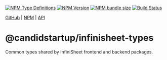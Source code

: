 [![NPM Type Definitions](https://img.shields.io/npm/types/@candidstartup/infinisheet-types)](https://www.npmjs.com/package/@candidstartup/infinisheet-types)
[![NPM Version](https://img.shields.io/npm/v/@candidstartup/infinisheet-types)](https://www.npmjs.com/package/@candidstartup/infinisheet-types)
[![NPM bundle size](https://img.shields.io/bundlephobia/minzip/@candidstartup/infinisheet-types)](https://www.npmjs.com/package/@candidstartup/infinisheet-types)
[![Build Status](https://github.com/TheCandidStartup/infinisheet/actions/workflows/build.yml/badge.svg?event=push)](https://github.com/TheCandidStartup/infinisheet/actions/workflows/build.yml)

[GitHub](https://github.com/TheCandidStartup/infinisheet/tree/main/packages/infinisheet-types) | [NPM](https://www.npmjs.com/package/@candidstartup/infinisheet-types) | [API](https://www.thecandidstartup.org/infinisheet/modules/_candidstartup_infinisheet-types.html) 

# @candidstartup/infinisheet-types

Common types shared by InfiniSheet frontend and backend packages.


